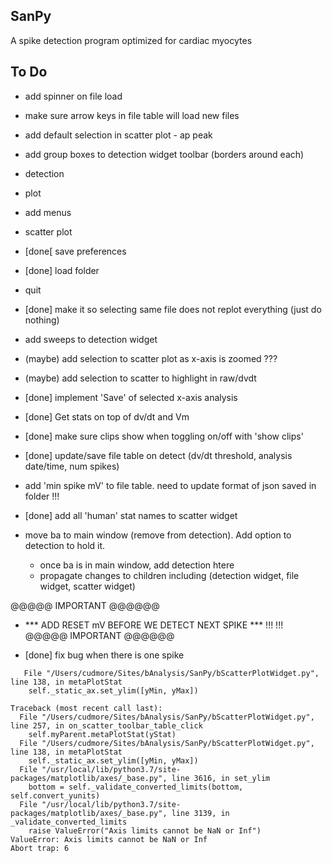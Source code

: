 ## SanPy

A spike detection program optimized for cardiac myocytes

## To Do

 - add spinner on file load
 - make sure arrow keys in file table will load new files
 - add default selection in scatter plot - ap peak
 
 - add group boxes to detection widget toolbar (borders around each)
  - detection
  - plot
  
 - add menus
  - scatter plot
  - [done[ save preferences
  - [done] load folder
  - quit
  
 - [done] make it so selecting same file does not replot everything (just do nothing)
 
 - add sweeps to detection widget
 
 - (maybe) add selection to scatter plot as x-axis is zoomed ???
 - (maybe) add selection to scatter to highlight in raw/dvdt
 
 - [done] implement 'Save' of selected x-axis analysis

 - [done] Get stats on top of dv/dt and Vm
 - [done] make sure clips show when toggling on/off with 'show clips'
 
 - [done] update/save file table on detect (dv/dt threshold, analysis date/time, num spikes)
 
 - add 'min spike mV' to file table. need to update format of json saved in folder !!!
 
 - [done] add all 'human' stat names to scatter widget
 
 - move ba to main window (remove from detection). Add option to detection to hold it.
    - once ba is in main window, add detection htere
    - propagate changes to children including (detection widget, file widget, scatter widget)
    
 @@@@@ IMPORTANT @@@@@@
 - *** ADD RESET mV BEFORE WE DETECT NEXT SPIKE *** !!! !!!
 @@@@@ IMPORTANT @@@@@@
 
 
 - [done] fix bug when there is one spike
 
```
   File "/Users/cudmore/Sites/bAnalysis/SanPy/bScatterPlotWidget.py", line 138, in metaPlotStat
    self._static_ax.set_ylim([yMin, yMax])
```

```
Traceback (most recent call last):
  File "/Users/cudmore/Sites/bAnalysis/SanPy/bScatterPlotWidget.py", line 257, in on_scatter_toolbar_table_click
    self.myParent.metaPlotStat(yStat)
  File "/Users/cudmore/Sites/bAnalysis/SanPy/bScatterPlotWidget.py", line 138, in metaPlotStat
    self._static_ax.set_ylim([yMin, yMax])
  File "/usr/local/lib/python3.7/site-packages/matplotlib/axes/_base.py", line 3616, in set_ylim
    bottom = self._validate_converted_limits(bottom, self.convert_yunits)
  File "/usr/local/lib/python3.7/site-packages/matplotlib/axes/_base.py", line 3139, in _validate_converted_limits
    raise ValueError("Axis limits cannot be NaN or Inf")
ValueError: Axis limits cannot be NaN or Inf
Abort trap: 6
```